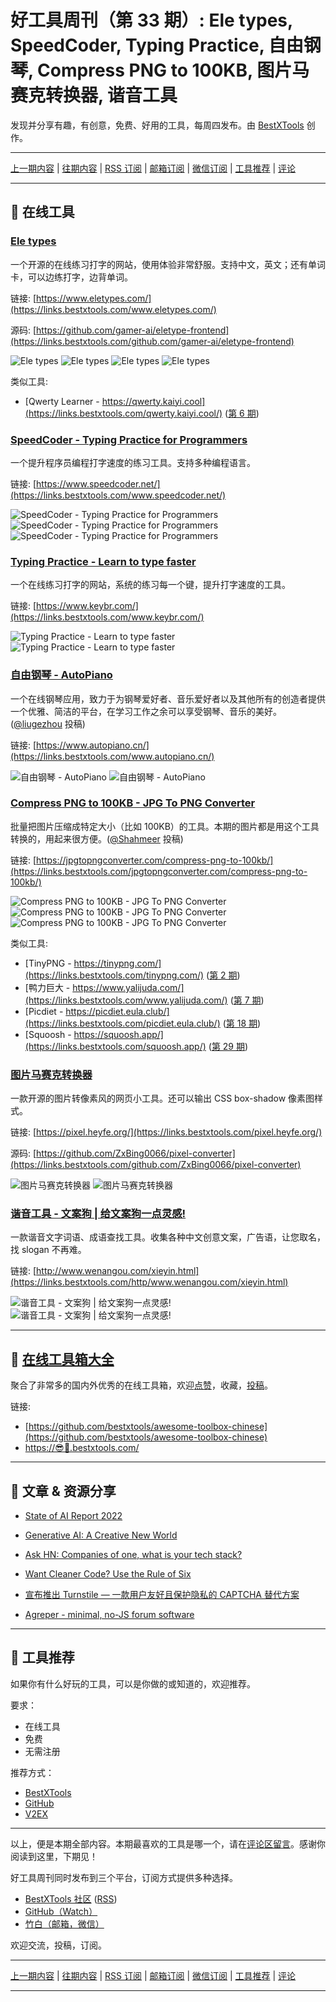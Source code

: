 # 好工具周刊（第 33 期）: Ele types, SpeedCoder, Typing Practice, 自由钢琴, Compress PNG to 100KB, 图片马赛克转换器, 谐音工具

发现并分享有趣，有创意，免费、好用的工具，每周四发布。由 [BestXTools](https://www.bestxtools.com/) 创作。

---

[上一期内容](https://github.com/bestxtools/weekly-cn/blob/main/docs/issue-32.md) | [往期内容](https://github.com/bestxtools/weekly-cn) | [RSS 订阅](https://discuss-cn.bestxtools.com/t/weekly) | [邮箱订阅](https://bestxtools.zhubai.love/?subscribe=1) | [微信订阅](https://discuss-cn.bestxtools.com/d/5/2) | [工具推荐](https://discuss-cn.bestxtools.com/t/tools) | [评论](https://discuss-cn.bestxtools.com/d/85/3)

---

## 🌈 在线工具

### [Ele types](https://links.bestxtools.com/www.eletypes.com/)

一个开源的在线练习打字的网站，使用体验非常舒服。支持中文，英文；还有单词卡，可以边练打字，边背单词。

链接: [https://www.eletypes.com/](https://links.bestxtools.com/www.eletypes.com/)

源码: [https://github.com/gamer-ai/eletype-frontend](https://links.bestxtools.com/github.com/gamer-ai/eletype-frontend)

![Ele types](https://raw.githubusercontent.com/bestxtools/s1/main/images/2022-10-13-10-24-01.png)
![Ele types](https://raw.githubusercontent.com/bestxtools/s1/main/images/2022-10-13-10-24-04.png)
![Ele types](https://raw.githubusercontent.com/bestxtools/s1/main/images/2022-10-13-10-24-02.png)
![Ele types](https://raw.githubusercontent.com/bestxtools/s1/main/images/2022-10-13-10-24-03.png)

类似工具:

- [Qwerty Learner - https://qwerty.kaiyi.cool](https://links.bestxtools.com/qwerty.kaiyi.cool/) ([第 6 期](https://discuss-cn.bestxtools.com/d/14))

### [SpeedCoder - Typing Practice for Programmers](https://links.bestxtools.com/www.speedcoder.net/)

一个提升程序员编程打字速度的练习工具。支持多种编程语言。

链接: [https://www.speedcoder.net/](https://links.bestxtools.com/www.speedcoder.net/)

![SpeedCoder - Typing Practice for Programmers](https://raw.githubusercontent.com/bestxtools/s1/main/images/2022-10-13-14-53-03.png)
![SpeedCoder - Typing Practice for Programmers](https://raw.githubusercontent.com/bestxtools/s1/main/images/2022-10-13-14-53-01.png)
![SpeedCoder - Typing Practice for Programmers](https://raw.githubusercontent.com/bestxtools/s1/main/images/2022-10-13-14-53-02.png)

### [Typing Practice - Learn to type faster](https://links.bestxtools.com/www.keybr.com/)

一个在线练习打字的网站，系统的练习每一个键，提升打字速度的工具。

链接: [https://www.keybr.com/](https://links.bestxtools.com/www.keybr.com/)

![Typing Practice - Learn to type faster](https://raw.githubusercontent.com/bestxtools/s1/main/images/2022-10-13-14-35-01.png)
![Typing Practice - Learn to type faster](https://raw.githubusercontent.com/bestxtools/s1/main/images/2022-10-13-14-35-02.png)

### [自由钢琴 - AutoPiano](https://links.bestxtools.com/www.autopiano.cn/)

一个在线钢琴应用，致力于为钢琴爱好者、音乐爱好者以及其他所有的创造者提供一个优雅、简洁的平台，在学习工作之余可以享受钢琴、音乐的美好。([@liugezhou](https://github.com/bestxtools/weekly-cn/issues/6) 投稿)

链接: [https://www.autopiano.cn/](https://links.bestxtools.com/www.autopiano.cn/)

![自由钢琴 - AutoPiano](https://raw.githubusercontent.com/bestxtools/s1/main/images/2022-10-13-15-36-01.png)
![自由钢琴 - AutoPiano](https://raw.githubusercontent.com/bestxtools/s1/main/images/2022-10-13-15-36-02.png)

### [Compress PNG to 100KB - JPG To PNG Converter](https://links.bestxtools.com/jpgtopngconverter.com/compress-png-to-100kb/)

批量把图片压缩成特定大小（比如 100KB）的工具。本期的图片都是用这个工具转换的，用起来很方便。([@Shahmeer](https://discuss-cn.bestxtools.com/d/81/5) 投稿)

链接: [https://jpgtopngconverter.com/compress-png-to-100kb/](https://links.bestxtools.com/jpgtopngconverter.com/compress-png-to-100kb/)

![Compress PNG to 100KB - JPG To PNG Converter](https://raw.githubusercontent.com/bestxtools/s1/main/images/2022-10-13-15-50-01.png)
![Compress PNG to 100KB - JPG To PNG Converter](https://raw.githubusercontent.com/bestxtools/s1/main/images/2022-10-13-15-50-02.png)
![Compress PNG to 100KB - JPG To PNG Converter](https://raw.githubusercontent.com/bestxtools/s1/main/images/2022-10-13-15-50-03.png)

类似工具:

- [TinyPNG - https://tinypng.com/](https://links.bestxtools.com/tinypng.com/) ([第 2 期](https://discuss-cn.bestxtools.com/d/9))
- [鸭力巨大 - https://www.yalijuda.com/](https://links.bestxtools.com/www.yalijuda.com/) ([第 7 期](https://discuss-cn.bestxtools.com/d/16))
- [Picdiet - https://picdiet.eula.club/](https://links.bestxtools.com/picdiet.eula.club/) ([第 18 期](https://discuss-cn.bestxtools.com/d/47))
- [Squoosh - https://squoosh.app/](https://links.bestxtools.com/squoosh.app/) ([第 29 期](https://discuss-cn.bestxtools.com/d/77))

### [图片马赛克转换器](https://links.bestxtools.com/pixel.heyfe.org/)

一款开源的图片转像素风的网页小工具。还可以输出 CSS box-shadow 像素图样式。

链接: [https://pixel.heyfe.org/](https://links.bestxtools.com/pixel.heyfe.org/)

源码: [https://github.com/ZxBing0066/pixel-converter](https://links.bestxtools.com/github.com/ZxBing0066/pixel-converter)

![图片马赛克转换器](https://raw.githubusercontent.com/bestxtools/s1/main/images/2022-10-13-16-06-01.png)
![图片马赛克转换器](https://raw.githubusercontent.com/bestxtools/s1/main/images/2022-10-13-16-06-02.png)

### [谐音工具 - 文案狗 | 给文案狗一点灵感!](https://links.bestxtools.com/http/www.wenangou.com/xieyin.html)

一款谐音文字词语、成语查找工具。收集各种中文创意文案，广告语，让您取名，找 slogan 不再难。

链接: [http://www.wenangou.com/xieyin.html](https://links.bestxtools.com/http/www.wenangou.com/xieyin.html)

![谐音工具 - 文案狗 | 给文案狗一点灵感!](https://raw.githubusercontent.com/bestxtools/s1/main/images/2022-10-13-16-15-01.png)
![谐音工具 - 文案狗 | 给文案狗一点灵感!](https://raw.githubusercontent.com/bestxtools/s1/main/images/2022-10-13-16-15-02.png)

---

## 🧰 [在线工具箱大全](https://awesome-toolbox-chinese.bestxtools.com/)

聚合了非常多的国内外优秀的在线工具箱，欢迎[点赞](https://github.com/bestxtools/awesome-toolbox-chinese)，收藏，[投稿](https://github.com/bestxtools/awesome-toolbox-chinese/issues)。

链接:

- [https://github.com/bestxtools/awesome-toolbox-chinese](https://github.com/bestxtools/awesome-toolbox-chinese)
- [https://😎🧰.bestxtools.com/](https://😎🧰.bestxtools.com/)

---

## 🌈 文章 & 资源分享

- [State of AI Report 2022](https://links.bestxtools.com/www.stateof.ai/)

- [Generative AI: A Creative New World](https://links.bestxtools.com/www.sequoiacap.com/article/generative-ai-a-creative-new-world/)

- [Ask HN: Companies of one, what is your tech stack?](https://links.bestxtools.com/news.ycombinator.com/item?id=32960033)

- [Want Cleaner Code? Use the Rule of Six](https://links.bestxtools.com/davidamos.dev/the-rule-of-six/)

- [宣布推出 Turnstile — 一款用户友好且保护隐私的 CAPTCHA 替代方案](https://links.bestxtools.com/blog.cloudflare.com/zh-cn/turnstile-private-captcha-alternative-zh-cn/)

- [Agreper - minimal, no-JS forum software](https://links.bestxtools.com/github.com/Demindiro/agreper)

---

## 🌈 工具推荐

如果你有什么好玩的工具，可以是你做的或知道的，欢迎推荐。

要求：

- 在线工具
- 免费
- 无需注册

推荐方式：

- [BestXTools](https://discuss-cn.bestxtools.com/d/8)
- [GitHub](https://github.com/bestxtools/weekly-cn/issues)
- [V2EX](https://links.bestxtools.com/www.v2ex.com/t/836201?r=BestXTools)

---

以上，便是本期全部内容。本期最喜欢的工具是哪一个，请在[评论区留言](https://discuss-cn.bestxtools.com/d/85/3)。感谢你阅读到这里，下期见！

好工具周刊同时发布到三个平台，订阅方式提供多种选择。

- [BestXTools 社区](https://discuss-cn.bestxtools.com/t/weekly) ([RSS](https://discuss-cn.bestxtools.com/atom/t/weekly/discussions))
- [GitHub（Watch）](https://github.com/bestxtools/weekly-cn)
- [竹白（邮箱，微信）](https://bestxtools.zhubai.love/?subscribe=1)

欢迎交流，投稿，订阅。

---

[上一期内容](https://github.com/bestxtools/weekly-cn/blob/main/docs/issue-32.md) | [往期内容](https://github.com/bestxtools/weekly-cn) | [RSS 订阅](https://discuss-cn.bestxtools.com/t/weekly) | [邮箱订阅](https://bestxtools.zhubai.love/?subscribe=1) | [微信订阅](https://discuss-cn.bestxtools.com/d/5/2) | [工具推荐](https://discuss-cn.bestxtools.com/t/tools) | [评论](https://discuss-cn.bestxtools.com/d/85/3)

---
